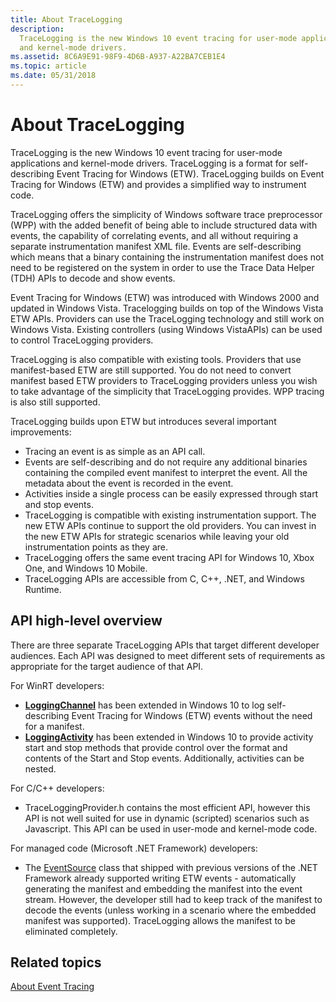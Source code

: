 ```yaml
---
title: About TraceLogging
description:
  TraceLogging is the new Windows 10 event tracing for user-mode applications
  and kernel-mode drivers.
ms.assetid: 8C6A9E91-98F9-4D6B-A937-A22BA7CEB1E4
ms.topic: article
ms.date: 05/31/2018
---
```


# About TraceLogging

TraceLogging is the new Windows 10 event tracing for user-mode applications and
kernel-mode drivers. TraceLogging is a format for self-describing Event Tracing
for Windows (ETW). TraceLogging builds on Event Tracing for Windows (ETW) and
provides a simplified way to instrument code.

TraceLogging offers the simplicity of Windows software trace preprocessor (WPP)
with the added benefit of being able to include structured data with events, the
capability of correlating events, and all without requiring a separate
instrumentation manifest XML file. Events are self-describing which means that a
binary containing the instrumentation manifest does not need to be registered on
the system in order to use the Trace Data Helper (TDH) APIs to decode and show
events.

Event Tracing for Windows (ETW) was introduced with Windows 2000 and updated in
Windows Vista. Tracelogging builds on top of the Windows Vista ETW APIs.
Providers can use the TraceLogging technology and still work on Windows Vista.
Existing controllers (using Windows VistaAPIs) can be used to control
TraceLogging providers.

TraceLogging is also compatible with existing tools. Providers that use
manifest-based ETW are still supported. You do not need to convert manifest
based ETW providers to TraceLogging providers unless you wish to take advantage
of the simplicity that TraceLogging provides. WPP tracing is also still
supported.

TraceLogging builds upon ETW but introduces several important improvements:

- Tracing an event is as simple as an API call.
- Events are self-describing and do not require any additional binaries
  containing the compiled event manifest to interpret the event. All the
  metadata about the event is recorded in the event.
- Activities inside a single process can be easily expressed through start and
  stop events.
- TraceLogging is compatible with existing instrumentation support. The new ETW
  APIs continue to support the old providers. You can invest in the new ETW APIs
  for strategic scenarios while leaving your old instrumentation points as they
  are.
- TraceLogging offers the same event tracing API for Windows 10, Xbox One, and
  Windows 10 Mobile.
- TraceLogging APIs are accessible from C, C++, .NET, and Windows Runtime.

## API high-level overview

There are three separate TraceLogging APIs that target different developer
audiences. Each API was designed to meet different sets of requirements as
appropriate for the target audience of that API.

For WinRT developers:

- [**LoggingChannel**](/uwp/api/Windows.Foundation.Diagnostics.LoggingChannel)
  has been extended in Windows 10 to log self-describing Event Tracing for
  Windows (ETW) events without the need for a manifest.
- [**LoggingActivity**](/windows/win32/api/traceloggingactivity/nl-traceloggingactivity-traceloggingactivity)
  has been extended in Windows 10 to provide activity start and stop methods
  that provide control over the format and contents of the Start and Stop
  events. Additionally, activities can be nested.

For C/C++ developers:

- TraceLoggingProvider.h contains the most efficient API, however this API is
  not well suited for use in dynamic (scripted) scenarios such as Javascript.
  This API can be used in user-mode and kernel-mode code.

For managed code (Microsoft .NET Framework) developers:

- The [EventSource](/dotnet/api/system.diagnostics.tracing.eventsource) class
  that shipped with previous versions of the .NET Framework already supported
  writing ETW events - automatically generating the manifest and embedding the
  manifest into the event stream. However, the developer still had to keep track
  of the manifest to decode the events (unless working in a scenario where the
  embedded manifest was supported). TraceLogging allows the manifest to be
  eliminated completely.

## Related topics

[About Event Tracing](/windows/desktop/ETW/about-event-tracing)
